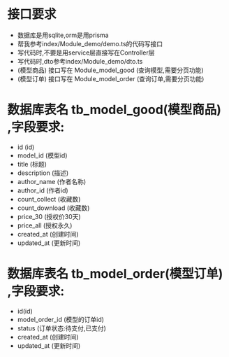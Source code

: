 # 接口要求
- 数据库是用sqlite,orm是用prisma
- 帮我参考index/Module_demo/demo.ts的代码写接口
- 写代码时,不要是用service层直接写在Controller层
- 写代码时,dto参考index/Module_demo/dto.ts
- (模型商品) 接口写在 Module_model_good  (查询模型,需要分页功能)
- (模型订单) 接口写在 Module_model_order (查询订单,需要分页功能)


# 数据库表名 tb_model_good(模型商品) ,字段要求:
- id                  (id)
- model_id            (模型id)
- title               (标题)
- description         (描述)
- author_name         (作者名称)
- author_id           (作者id)
- count_collect       (收藏数)
- count_download      (收藏数)
- price_30            (授权价30天)
- price_all           (授权永久)
- created_at          (创建时间)
- updated_at          (更新时间)

# 数据库表名 tb_model_order(模型订单) ,字段要求:
- id(id)
- model_order_id     (模型的订单id)
- status             (订单状态:待支付,已支付)
- created_at         (创建时间)
- updated_at         (更新时间)


